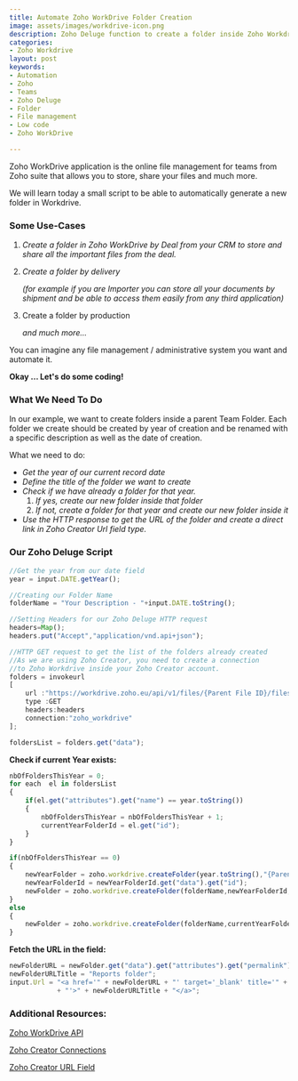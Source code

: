 ```yaml
---
title: Automate Zoho WorkDrive Folder Creation
image: assets/images/workdrive-icon.png
description: Zoho Deluge function to create a folder inside Zoho Workdrive.
categories:
- Zoho Workdrive
layout: post
keywords:
- Automation
- Zoho
- Teams
- Zoho Deluge
- Folder
- File management
- Low code
- Zoho WorkDrive

---
```

Zoho WorkDrive application is the online file management for teams from Zoho suite that allows you to store, share your files and much more.

We will learn today a small script to be able to automatically generate a new folder in Workdrive.

### Some Use-Cases

1. _Create a folder in Zoho WorkDrive by Deal from your CRM to store and share all the important files from the deal._
2. _Create a folder by delivery_

   _(for example if you are Importer you can store all your documents by shipment and be able to access them easily from any third application)_
3. Create a folder by production

   _and much more..._

You can imagine any file management / administrative system you want and automate it.

**Okay ... Let's do some coding!**

### What We Need To Do

In our example, we want to create folders inside a parent Team Folder. Each folder we create should be created by year of creation and be renamed with a specific description as well as the date of creation.

What we need to do:

* _Get the year of our current record date_
* _Define the title of the folder we want to create_
* _Check if we have already a folder for that year._
  1. _If yes, create our new folder inside that folder_
  2. _If not, create a folder for that year and create our new folder inside it_
* _Use the HTTP response to get the URL of the folder and create a direct link in Zoho Creator Url field type._

### Our Zoho Deluge Script

```javascript
//Get the year from our date field
year = input.DATE.getYear();

//Creating our Folder Name 
folderName = "Your Description - "+input.DATE.toString();

//Setting Headers for our Zoho Deluge HTTP request
headers=Map();
headers.put("Accept","application/vnd.api+json");

//HTTP GET request to get the list of the folders already created
//As we are using Zoho Creator, you need to create a connection
//to Zoho Workdrive inside your Zoho Creator account.
folders = invokeurl
[
	url :"https://workdrive.zoho.eu/api/v1/files/{Parent File ID}/files"
	type :GET
	headers:headers
	connection:"zoho_workdrive"
];

foldersList = folders.get("data");
```

**Check if current Year exists:**

```javascript
nbOfFoldersThisYear = 0;
for each  el in foldersList
{
	if(el.get("attributes").get("name") == year.toString())
	{
		nbOfFoldersThisYear = nbOfFoldersThisYear + 1;
      	currentYearFolderId = el.get("id");
	}
}

if(nbOfFoldersThisYear == 0)
{
	newYearFolder = zoho.workdrive.createFolder(year.toString(),"{Parent File ID}","zoho_workdrive");
	newYearFolderId = newYearFolderId.get("data").get("id");
	newFolder = zoho.workdrive.createFolder(folderName,newYearFolderId,"zoho_workdrive");
}
else
{
	newFolder = zoho.workdrive.createFolder(folderName,currentYearFolderId,"zoho_workdrive");
}
```

**Fetch the URL in the field:**

```javascript
newFolderURL = newFolder.get("data").get("attributes").get("permalink");
newFolderURLTitle = "Reports folder";
input.Url = "<a href='" + newFolderURL + "' target='_blank' title='" + newFolderURL 
  			+ "'>" + newFolderURLTitle + "</a>";
```

### Additional Resources:

[Zoho WorkDrive API](https://workdrive.zoho.com/apidocs/v1/overview "Zoho WorkDrive API")

[Zoho Creator Connections](https://www.zoho.com/creator/newhelp/account-setup/understand-connections.html "Zoho Creator Connections")

[Zoho Creator URL Field](https://help.zoho.com/portal/en/kb/creator/developer-guide/forms/add-and-manage-fields/articles/fields-url-understand#Examples "Zoho Creator URL Field")